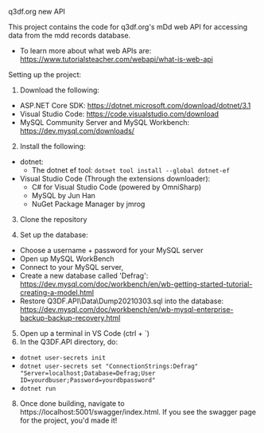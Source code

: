 q3df.org new API

This project contains the code for q3df.org's mDd web API for accessing data from the mdd records database.
- To learn more about what web APIs are: https://www.tutorialsteacher.com/webapi/what-is-web-api

Setting up the project:
1. Download the following:
- ASP.NET Core SDK: https://dotnet.microsoft.com/download/dotnet/3.1
- Visual Studio Code: https://code.visualstudio.com/download
- MySQL Community Server and MySQL Workbench: https://dev.mysql.com/downloads/


2. Install the following:
- dotnet:
  - The dotnet ef tool: `dotnet tool install --global dotnet-ef`
- Visual Studio Code (Through the extensions downloader):
  - C# for Visual Studio Code (powered by OmniSharp)
  - MySQL by Jun Han
  - NuGet Package Manager by jmrog

3. Clone the repository

4. Set up the database:
- Choose a username + password for your MySQL server
- Open up MySQL WorkBench
- Connect to your MySQL server,
- Create a new database called 'Defrag': https://dev.mysql.com/doc/workbench/en/wb-getting-started-tutorial-creating-a-model.html
- Restore Q3DF.API\Data\Dump20210303.sql into the database: https://dev.mysql.com/doc/workbench/en/wb-mysql-enterprise-backup-backup-recovery.html

5. Open up a terminal in VS Code (ctrl + `)
6. In the Q3DF.API directory, do:
- `dotnet user-secrets init`
- `dotnet user-secrets set "ConnectionStrings:Defrag" "Server=localhost;Database=Defrag;User ID=yourdbuser;Password=yourdbpassword"`
- `dotnet run`
8. Once done building, navigate to https://localhost:5001/swagger/index.html. If you see the swagger page for the project, you'd made it!
